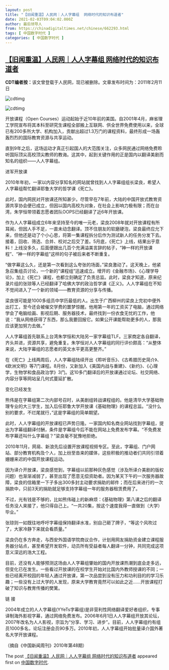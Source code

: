 ```yaml
---
layout: post
title: "【旧闻重温】人民网｜人人字幕组  网络时代的知识布道者"
date: 2021-02-03T09:04:02.000Z
author: 最后领导人
from: https://chinadigitaltimes.net/chinese/662293.html
tags: [ 中国数字时代 ]
categories: [ 中国数字时代 ]
---
```

<!--1612343042000-->
[【旧闻重温】人民网｜人人字幕组  网络时代的知识布道者](https://chinadigitaltimes.net/chinese/662293.html)
------

<div>
<p><strong>CDT编者按：</strong>该文曾登载于人民网，现已被删除。文章发布时间为：2011年2月11日 </p><p><img src="https://chinadigitaltimes.net/chinese/files/2021/02/image-1612342785727.png" alt="cdtimg" /></p><p><img src="https://chinadigitaltimes.net/chinese/files/2021/02/image-1612342793642.png" alt="cdtimg" /></p><p>开放课程（Open Courses）运动起始于近10年前的美国。自2001年4月，麻省理工学院宣布将其本科至研究生课程全部搬上互联网、供全世界免费使用以来，全球已有200多所大学、机构加入，贡献出超过1.3万门的课程资料，最终形成一场轰轰烈烈的国际教育资源与共享运动。</p><p>直到9年之后，这场运动才真正引起国人的大范围关注，众多网民通过网络免费聆听国际顶尖高校顶尖教师的教诲。这其中，起到关键作用的正是国内以翻译美剧而知名的组织——人人字幕组。</p><p>进军开放课</p><p>2010年年初，一家以内容分享知名的网站就曾找到人人字幕组组长梁良，希望人人字幕组帮忙翻译耶鲁大学的哲学课《死亡》。</p><p>此时，国内网民对开放课还所知甚少。尽管早在7年前，大陆的中国开放式教育资源共享协会便已成立，但因以国内高校为对象，在社会上影响力极有限；而在台湾，朱学恒带领着志愿者团队OOPS已经翻译了近6年开放课。</p><p>作为人人字幕组成立6年来坚持至今的唯一元老，梁良2008年就对开放课程有所耳闻，但因人手不足，一直未动念翻译。顶不住朋友的软磨硬泡，梁良最终应允下来，但他还是动了个小心思，将第一集课程拆分后作为测试新人的任务分发下去。接着，回收、筛选、合并、校对之后交了差。5月底，《死亡》上线，结果出乎意料！上线没多久，后面便跟出几百个充满溢美言辞的帖子，“神一样的开放课程”、“神一样的字幕组”这样的句子被后来者不断重复。</p><p>“做字幕这么久，还是第一次看到这么夸张的场面，”梁良激动了。这天晚上，他紧急召集组员讨论，一个新的“课程组”迅速成立。增开的《金融市场》、《心理学导论》，加上《死亡》课程，也都立刻确定了负责总监。此时，梁良才知道，原来纪录片组的张琼等人已经翻译了哈佛大学的政治哲学课《正义》。人人字幕组在不知不觉间进入了一个新的领域——教育资源的分享与传播。</p><p>梁良很可能是1000多组员中学历最低的人。出生于广西柳州的梁良上完初中便外出打工，至今还会被催交学费的噩梦惊醒。他用第一年的工资买了电脑，通过网络学会了电脑绘画、影视后期、服务器技术，最终找到一份衣食无忧的工作，他说：“我从网络获得了东西，那么我要回报它。如果公开课能帮助更多的人，那我应该更加努力去做。”</p><p>人人字幕组首先联系上台湾朱学恒和大陆另一家字幕组TLF。三家商定各自翻译，齐头并进，资源共享，避免重复。朱学恒对人人字幕组的同行评价颇高：“从整体来说，大陆字幕组的志愿者的英文水平更高更整齐。”</p><p>在《死亡》上线两周后，人人字幕组陆续开出《聆听音乐》、《古希腊历史简介》、《欧洲文明》等7门课程。8月份，又新加入《美国内战与重建》、《新约》、《心理学，生物学和食品政治学》3门。这10多门翻译后的开放课通过论坛、社交网络、内容分享等网站呈几何式蔓延扩散。</p><p>变化已经发生</p><p>熊伟是在字幕组第二次内部号召时，从美剧组转战课程组的。他是清华大学基础物理专业的大三学生，加入后任耶鲁大学开放课《基础物理》的课程总监。“没什么别的要求，不烂尾就行，”这是字幕组的简单期望。</p><p>此时，人人字幕组的开放课程已声势日隆。一家国内知名商业网站找到字幕组，提出为字幕组翻译付酬，条件是字幕组今后不能在网站上免费发布字幕。“不免费发布字幕还叫什么字幕组？”梁良毫不犹豫地拒绝。</p><p>2010年11月，网易、新浪先后设置开放课程视频专区。至此，字幕组、门户网站、部分教育机构及个人，加上纷至沓来的媒体，这些积极的推动者们共同引领着姗姗来迟的中国开放课程运动。</p><p>因为译介开放课，梁良感觉到，字幕组以前那种灰色感觉（涉及所译介美剧的版权问题）也渐渐减弱了，甚至出现了愿意无偿资助者。因为某天下午的一次服务器故障，梁良的信箱里一下子多出300多封主动要求捐助的邮件；而在后来进行的一次捐款中，只前3天的捐助就足够支持字幕组一年的服务器租赁费用了。</p><p>不过，光有钱是不够的，比如熊伟碰上的新麻烦：《基础物理》第八课之后的翻译任务没人来接了，他只得自己上。“一共20集，按这个速度我得一直做到（大学）毕业。”</p><p>张琼则一如既往地呼吁字幕组保持翻译水准，别自己砸了牌子，“等这个风吹过了，大家冷静下来就会看质量。”</p><p>梁良仍在多方奔走，与西安外国语学院商议合作，计划用网友捐助资金建立课程服务器分站点，甚至希望开发软件，动员所有受益者每人翻译一分钟，共同完成这项意义深远的浩大工程。</p><p>目前，还没有人能够预测这场由人人字幕组肇始的国内开放课热潮到底会走多远，但变化已在发生。一些看过开放课的在校学生开始对比国内外教师授课的不同；一些已经离开校园的年轻人通过开放课，第一次品尝到没有压力和功利目的的学习乐趣；一些没有上过大学的人发现，原来大学教育竟然可以如此之近……开放课程打破了知识与教育传播的樊篱。</p><p>链 接</p><p>2004年成立的人人字幕组(YYeTs字幕组)是非营利性网络翻译爱好者组织，专事译制海外影视字幕，通过网络免费发布。2006年6月1日人人字幕组开放其论坛，2007年改名为人人影视，宗旨为“分享、学习、进步”。目前，人人字幕组约有组员1000多名，论坛注册会员90多万。2010年初，人人字幕组开始批量译介国外著名大学开放课程。</p><p>（摘自《中国新闻周刊》2010年第48期）</p><p>The post <a rel="nofollow" href="https://chinadigitaltimes.net/chinese/662293.html">【旧闻重温】人民网｜人人字幕组  网络时代的知识布道者</a> appeared first on <a rel="nofollow" href="https://chinadigitaltimes.net/chinese">中国数字时代</a>.</p>
</div>
